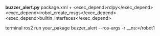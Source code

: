 **buzzer_alert.py**
  package.xml
    +
    <exec_depend>rclpy</exec_depend>
    <exec_depend>irobot_create_msgs</exec_depend>
    <exec_depend>builtin_interfaces</exec_depend>
    
  terminal
    ros2 run your_pakage buzzer_alert --ros-args -r __ns:=/robot1
